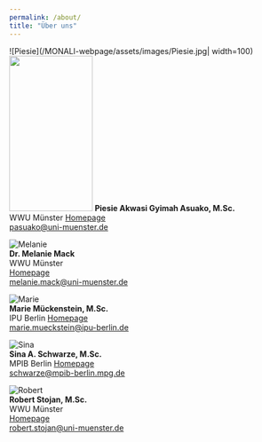 ```yaml
---
permalink: /about/
title: "Über uns"
---
```


![Piesie](/MONALI-webpage/assets/images/Piesie.jpg| width=100)    
<img src="/MONALI-webpage/assets/images/Piesie.jpg" width="150" height="280">
**Piesie Akwasi Gyimah Asuako, M.Sc.**  
WWU Münster 
[Homepage](https://www.uni-muenster.de/Sportwissenschaft/Neuromotor-Behavior/team/asuako.shtml)  
<pasuako@uni-muenster.de>

![Melanie](/MONALI-webpage/assets/images/Passbild.jpg)  
**Dr. Melanie Mack**    
WWU Münster  
[Homepage](https://www.uni-muenster.de/Sportwissenschaft/Neuromotor-Behavior/team/mack.shtml)  
<melanie.mack@uni-muenster.de>

![Marie](/MONALI-webpage/assets/images/Marie.jpg)  
**Marie Mückenstein, M.Sc.**    
IPU Berlin
[Homepage](https://www.ipu-berlin.de/wissenschaftliche-mitarbeiter/mueckstein-marie/)  
<marie.mueckstein@ipu-berlin.de>

![Sina](/MONALI-webpage/assets/images/Sina.jpg)  
**Sina A. Schwarze, M.Sc.**    
MPIB Berlin
[Homepage](https://www.mpib-berlin.mpg.de/person/103738/2537)  
<schwarze@mpib-berlin.mpg.de>

![Robert](/MONALI-webpage/assets/images/Robert.jpg)  
**Robert Stojan,  M.Sc.**    
WWU Münster    
[Homepage](https://www.uni-muenster.de/Sportwissenschaft/Neuromotor-Behavior/team/stojan.shtml)  
<robert.stojan@uni-muenster.de>


